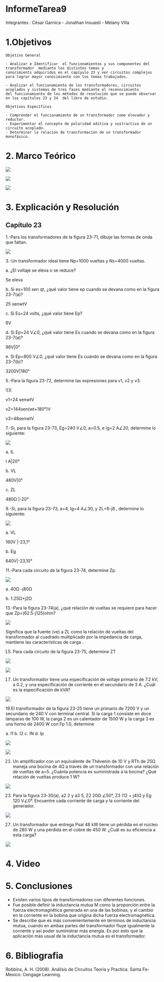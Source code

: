 # InformeTarea9

Integrantes : César Garnica - Jonathan Insuasti - Melany Villa 

# 1.Objetivos


    Objetivo General 
    
    - Analizar e Identificar  el funcionamientos y sus componentes del transformador  mediante los distintos temas y 
    conocimients adquiridos en el capíyulo 23 y ver circuitos complejos para lograr mayor conocimiento con los temas trabajados. 

    - Analizar el funcionamiento de los transformadores, circuitos acoplados y sistemas de tres fases mediante el reconocimiento 
    del funcionamiento de los métodos de resolución que se puede observar en los capítulos 23 y 24  del libro de estudio.

    Objetivos Específicos
    
    - Comprender el funcionamiento de un transformador como elevador y reductor.
    - Experimentar el concepto de polaridad aditiva y sustractiva de un circuito acoplado.
    - Determinar la relación de transformación de un transformador monofásico.
    
 
    
# 2. Marco Teórico

![](https://github.com/mjvilla1/ImagenesTarea9/blob/main/Marco%20Te%C3%B3rico%20Transformador.JPG)

![](https://github.com/mjvilla1/ImagenesTarea9/blob/main/Circuitos%20Acoplados.PNG)

![](https://github.com/mjvilla1/ImagenesTarea9/blob/main/Sistemasa%20trifasicos.jpg)

# 3. Explicación y Resolución
 
## Capítulo 23 

1.-Para los transformadores de la figura 23-71, dibuje las formas de onda que faltan.

![](https://github.com/mjvilla1/ImagenesTarea9/blob/main/Ejercicio%2023.1.JPG)

3.-Un transformador ideal tiene Np=1000 vueltas y Ns=4000 vueltas.

 a. ¿El voltaje se eleva o se reduce?

  Se eleva 

 b. Si es=100 sen qt, ¿qué valor tiene ep cuando se devana como en la figura 23-7(a)?

 25 senwtV 

c. Si Es=24 volts, ¿qué valor tiene Ep? 

  6V

d. Si Ep=24 V∠0, ¿qué valor tiene Es cuando se devana como en la figura 23-7(a)? 

  96V|0°

e. Si Ep=800 V∠0, ¿qué valor tiene Es cuando se devana como en la figura 23-7(b)?

3200V|180°


5.-Para la figura 23-72, determine las expresiones para v1, v2 y v3.

![](

v1=24 senwtV

v2=144sen(wt+180°)V

v3=48senwtV

7.-Si, para la figura 23-73, Eg=240 V∠0, a=0.5, e Ig=2 A∠20, determine lo siguiente: 

![](https://github.com/mjvilla1/ImagenesTarea9/blob/main/imagen%2023%209.JPG)

a. IL 

I A|20°

b. VL

480V|0°

c. ZL

480Ω |-20°

9.-Si, para la figura 23-73, a=4, Ig=4 A∠30, y ZL=6-j8 , determine lo siguiente: 

![](https://github.com/mjvilla1/ImagenesTarea9/blob/main/imagen%2023%209.JPG)

a. VL 

160V |-23,1°

b. Eg

640V|-23,10°

11.-Para cada circuito de la figura 23-74, determine Zp.

![](https://github.com/mjvilla1/ImagenesTarea9/blob/main/Imagen%2023-74.JPG)

a. 40Ω -j80Ω

b. 1.25Ω+j2Ω

13.-Para la figura 23-74(a), ¿qué relación de vueltas se requiere para hacer que Zp=(62.5-j125)ohm?

![](https://github.com/mjvilla1/ImagenesTarea9/blob/main/23-74%20a.JPG)

Significa que la fuente (ve) a ZL como la relación de vueltas del transformador al cuadrado multiplicado
por la impedancia de carga, mantiene las características de carga .




 
15. Para cada circuito de la figura 23-75, determine ZT

![](https://github.com/mjvilla1/ImagenesTarea9/blob/main/Ejercicio%2023.15.PNG)

![](https://github.com/mjvilla1/ImagenesTarea9/blob/main/Ejercicio%2023.15.1.PNG)

17. Un transformador tiene una especificación de voltaje primario de 7.2 kV, a 
0.2, y una especificación de corriente en el secundario de 3 A. ¿Cuál es la especificación de kVA?

![](https://github.com/mjvilla1/ImagenesTarea9/blob/main/Ejercicio%2023.17.PNG)

19.El transformador de la figura 23-25 tiene un primario de 7200 V y un secundario de 240 V con terminal central. Si la carga 1 consiste en doce lámparas
de 100 W, la carga 2 es un calentador de 1500 W y la carga 3 es una horno de
2400 W con Fp  1.0, determine

a. I1    b. I2   c. IN   d. Ip

![](https://github.com/mjvilla1/ImagenesTarea9/blob/main/Ejercicio%2023.19.PNG)

![](https://github.com/mjvilla1/ImagenesTarea9/blob/main/Ejercicio%2023.19.1.PNG)

21. Un amplificador con un equivalente de Thévenin de 10 V y RTh de 25Ω maneja una bocina de 4Ω a través de un transformador con una relación de vueltas de a=5.
¿Cuánta potencia es suministrada a la bocina? ¿Qué relación de vueltas produce 1 W?

![](https://github.com/mjvilla1/ImagenesTarea9/blob/main/Ejercicio%2023.21.PNG)

23. Para la figura 23-30(a), a2  2 y a3  5, Z2  20Ω ∠50°, Z3  (12 + j4)Ω
y Eg  120 V∠0°. Encuentre cada corriente de carga y la corriente del generador.

![](https://github.com/mjvilla1/ImagenesTarea9/blob/main/Ejercicio%2023.23.PNG)

27. Un transformador que entrega Psal  48 kW tiene un pérdida en el núcleo de
280 W y una pérdida en el cobre de 450 W. ¿Cuál es su eficiencia a esta
carga?

![](https://github.com/mjvilla1/ImagenesTarea9/blob/main/Ejercicio%2023.27.PNG)

# 4. Video


# 5. Conclusiones

- Existen  varios  tipos  de transformadores  con  diferentes funciones.
- Fue posible definir la inductancia mutua M como la proporción entre la fuerza electromagnética generada 
en una de las bobinas, y el cambio en la corriente en la bobina que origina dicha fuerza electromagnética.
- Se describe que es más convenientemente en términos de inductancia mutua, cuando en ambas partes del transformador 
fluye igualmente la corriente y así poder suministrar más energía. Es por esto que la aplicación más usual de la inductancia mutua
es el transformador.
 

# 6. Bibliografia 

Robbins, A. H. (2008). Análisis de Circuitos Teoria y Practica. Santa Fe-Mexico: Cengage Learning.
